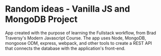 # Random ideas - Vanilla JS and MongoDB Project
App created with the purpose of learning the Fullstack workflow, from Brad Traversy's Modern Javascript Course. 
The app uses Node, MongoDB, mongoose ODM, express, webpack, and other tools to create a REST API that connects the database with the application's front-end.

<!-- The app was deployed on Render and can be viewed by accessing the following link: -->